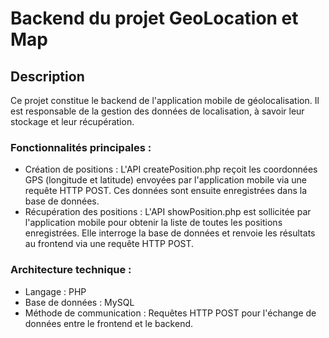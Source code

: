 # Backend du projet GeoLocation et Map

## Description

Ce projet constitue le backend de l'application mobile de géolocalisation. Il est responsable de la gestion des données de localisation, à savoir leur stockage et leur récupération.

### Fonctionnalités principales :

- Création de positions :
L'API createPosition.php reçoit les coordonnées GPS (longitude et latitude) envoyées par l'application mobile via une requête HTTP POST.
Ces données sont ensuite enregistrées dans la base de données.
- Récupération des positions :
L'API showPosition.php est sollicitée par l'application mobile pour obtenir la liste de toutes les positions enregistrées.
Elle interroge la base de données et renvoie les résultats au frontend via une requête HTTP POST.

### Architecture technique :

- Langage : PHP
- Base de données : MySQL
- Méthode de communication : Requêtes HTTP POST pour l'échange de données entre le frontend et le backend.


